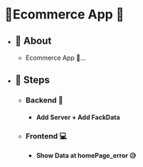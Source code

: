 # 🔗Ecommerce App 🛒

- ## 💭 About
  - Ecommerce App 🛒...
- ## 🐾 Steps
  - ### Backend 🔐
    - #### Add Server + Add FackData
  - ### Frontend 💻
    - #### Show Data at homePage_error 😥

